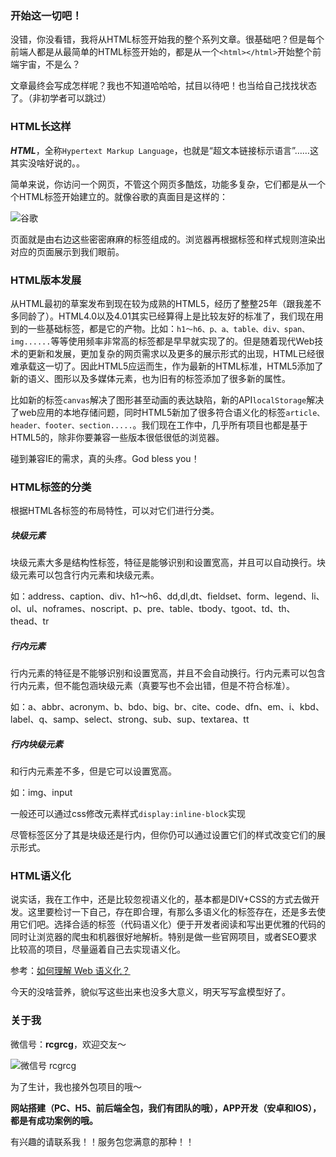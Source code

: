 ### 开始这一切吧！

没错，你没看错，我将从HTML标签开始我的整个系列文章。很基础吧？但是每个前端人都是从最简单的HTML标签开始的，都是从一个`<html></html>`开始整个前端宇宙，不是么？

文章最终会写成怎样呢？我也不知道哈哈哈，拭目以待吧！也当给自己找找状态了。（非初学者可以跳过）

### HTML长这样

***HTML***，全称`Hypertext Markup Language`，也就是“超文本链接标示语言”……这其实没啥好说的。。

简单来说，你访问一个网页，不管这个网页多酷炫，功能多复杂，它们都是从一个个HTML标签开始建立的。就像谷歌的真面目是这样的：

![谷歌](http://upload-images.jianshu.io/upload_images/2180775-86b4c5e78f3b7970.png?imageMogr2/auto-orient/strip%7CimageView2/2/w/1240)

页面就是由右边这些密密麻麻的标签组成的。浏览器再根据标签和样式规则渲染出对应的页面展示到我们眼前。

### HTML版本发展

从HTML最初的草案发布到现在较为成熟的HTML5，经历了整整25年（跟我差不多同龄了）。HTML4.0以及4.01其实已经算得上是比较友好的标准了，我们现在用到的一些基础标签，都是它的产物。比如：`h1～h6、p、a、table、div、span、img......`等等使用频率非常高的标签都是早早就实现了的。但是随着现代Web技术的更新和发展，更加复杂的网页需求以及更多的展示形式的出现，HTML已经很难承载这一切了。因此HTML5应运而生，作为最新的HTML标准，HTML5添加了新的语义、图形以及多媒体元素，也为旧有的标签添加了很多新的属性。

比如新的标签`canvas`解决了图形甚至动画的表达缺陷，新的API`localStorage`解决了web应用的本地存储问题，同时HTML5新加了很多符合语义化的标签`article、header、footer、section.....`。我们现在工作中，几乎所有项目也都是基于HTML5的，除非你要兼容一些版本很低很低的浏览器。

碰到兼容IE的需求，真的头疼。God bless you！

### HTML标签的分类

根据HTML各标签的布局特性，可以对它们进行分类。

##### 块级元素

块级元素大多是结构性标签，特征是能够识别和设置宽高，并且可以自动换行。块级元素可以包含行内元素和块级元素。

如：address、caption、div、h1～h6、dd,dl,dt、fieldset、form、legend、li、ol、ul、noframes、noscript、p、pre、table、tbody、tgoot、td、th、thead、tr

##### 行内元素

行内元素的特征是不能够识别和设置宽高，并且不会自动换行。行内元素可以包含行内元素，但不能包涵块级元素（真要写也不会出错，但是不符合标准）。

如：a、abbr、acronym、b、bdo、big、br、cite、code、dfn、em、i、kbd、label、q、samp、select、strong、sub、sup、textarea、tt

##### 行内块级元素

和行内元素差不多，但是它可以设置宽高。

如：img、input

一般还可以通过css修改元素样式`display:inline-block`实现

尽管标签区分了其是块级还是行内，但你仍可以通过设置它们的样式改变它们的展示形式。

### HTML语义化

说实话，我在工作中，还是比较忽视语义化的，基本都是DIV+CSS的方式去做开发。这里要检讨一下自己，存在即合理，有那么多语义化的标签存在，还是多去使用它们吧。选择合适的标签（代码语义化）便于开发者阅读和写出更优雅的代码的同时让浏览器的爬虫和机器很好地解析。特别是做一些官网项目，或者SEO要求比较高的项目，尽量逼着自己去实现语义化。

参考：[如何理解 Web 语义化？](https://www.zhihu.com/question/20455165)

今天的没啥营养，貌似写这些出来也没多大意义，明天写写盒模型好了。

### 关于我

微信号：**rcgrcg**，欢迎交友～

![微信号 rcgrcg](http://upload-images.jianshu.io/upload_images/2180775-5b1b27daf44d6b93.png?imageMogr2/auto-orient/strip%7CimageView2/2/w/300)

为了生计，我也接外包项目的哦～

**网站搭建（PC、H5、前后端全包，我们有团队的哦），APP开发（安卓和IOS），都是有成功案例的哦。**

有兴趣的请联系我！！服务包您满意的那种！！
